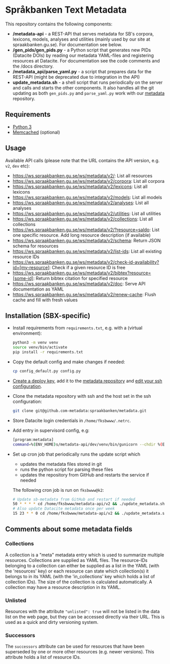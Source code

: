 # Språkbanken Text Metadata

This repository contains the following components:

- **/metadata-api** - a REST-API that serves metadata for SB's corpora, lexicons, models, analyses and utilities (mainly used by our site at spraakbanken.gu.se). For documentation see below.
- **/gen_pids/gen_pids.py** - a Python script that generates new PIDs (Datacite DOIs) by reading our metadata YAML-files and registering resources at Datacite. For documentation see the code comments and the /docs directory.
- **/metadata_api/parse_yaml.py** - a script that prepares data for the REST-API (might be deprecated due to integration in the API)
- **update_metadata.sh** - a shell script that runs periodically on the server and calls and starts the other components. It also handles all the git updating as both `gen_pids.py` and `parse_yaml.py` work with our [metadata](https://github.com/spraakbanken/metadata) repository.

## Requirements

- [Python 3](https://docs.python.org/3/)
- [Memcached](https://memcached.org/) (optional)

## Usage

Available API calls (please note that the URL contains the API version, e.g. `v2`, `dev` etc):

- <https://ws.spraakbanken.gu.se/ws/metadata/v2/>: List all resources
- <https://ws.spraakbanken.gu.se/ws/metadata/v2/corpora>: List all corpora
- <https://ws.spraakbanken.gu.se/ws/metadata/v2/lexicons>: List all lexicons
- <https://ws.spraakbanken.gu.se/ws/metadata/v2/models>: List all models
- <https://ws.spraakbanken.gu.se/ws/metadata/v2/analyses>: List all analyses
- <https://ws.spraakbanken.gu.se/ws/metadata/v2/utilities>: List all utilities
- <https://ws.spraakbanken.gu.se/ws/metadata/v2/collections>: List all collections
- <https://ws.spraakbanken.gu.se/ws/metadata/v2/?resource=saldo>: List one specific resource. Add long resource description (if available)
- <https://ws.spraakbanken.gu.se/ws/metadata/v2/schema>: Return JSON schema for resources
- <https://ws.spraakbanken.gu.se/ws/metadata/v2/list-ids>: List all existing resource IDs
- <https://ws.spraakbanken.gu.se/ws/metadata/v2/check-id-availability?id=[my-resource]>: Check if a given resource ID is free
- <https://ws.spraakbanken.gu.se/ws/metadata/v2/bibtex?resource=[some-id]>: Return bibtex citation for specified resource
- <https://ws.spraakbanken.gu.se/ws/metadata/v2/doc>: Serve API documentation as YAML
- <https://ws.spraakbanken.gu.se/ws/metadata/v2/renew-cache>: Flush cache and fill with fresh values

## Installation (SBX-specific)

- Install requirements from `requirements.txt`, e.g. with a (virtual environment):

  ```.bash
  python3 -m venv venv
  source venv/bin/activate
  pip install -r requirements.txt
  ```

- Copy the default config and make changes if needed:

  ```.bash
  cp config_default.py config.py
  ```

- [Create a deploy
  key](https://docs.github.com/en/authentication/connecting-to-github-with-ssh/managing-deploy-keys#set-up-deploy-keys),
  add it to the [metadata repository](https://github.com/spraakbanken/metadata) and [edit your ssh
  configuration](https://docs.github.com/en/authentication/connecting-to-github-with-ssh/managing-deploy-keys#using-multiple-repositories-on-one-server).

- Clone the metadata repository with ssh and the host set in the ssh configuration:

  ```.bash
  git clone git@github.com-metadata:spraakbanken/metadata.git
  ```

- Store Datacite login credentials in `/home/fksbwww/.netrc`.

- Add entry in supervisord config, e.g:

  ```.bash
  [program:metadata]
  command=%(ENV_HOME)s/metadata-api/dev/venv/bin/gunicorn --chdir %(ENV_HOME)s/metadata-api/dev -b "0.0.0.0:1337" metadata_api:create_app()
  ```

- Set up cron job that periodically runs the update script which
  - updates the metadata files stored in git
  - runs the python script for parsing these files
  - updates the repository from GitHub and restarts the service if needed

  The following cron job is run on `fksbwww@k2`:

  ```.bash
  # Update sb-metadata from GitHub and restart if needed
  50 * * * * cd /home/fksbwww/metadata-api/v2 && ./update_metadata.sh --noupdate > /dev/null
  # Also update Datacite metadata once per week
  15 23 * * 0 cd /home/fksbwww/metadata-api/v2 && ./update_metadata.sh > /dev/null
  ```

## Comments about some metadata fields

### Collections

A collection is a "meta" metadata entry which is used to summarize multiple resources. Collections are supplied as YAML
files. The resource-IDs belonging to a collection can either be supplied as a list in the YAML (with the 'resources'
key) or each resource can state which collection(s) it belongs to in its YAML (with the 'in_collections' key which holds
a list of collection IDs). The size of the collection is calculated automatically. A collection may have a resource
description in its YAML.

### Unlisted

Resources with the attribute `"unlisted": true` will not be listed in the data list on the web page, but they can be
accessed directly via their URL. This is used as a quick and dirty versioning system.

### Successors

The `successors` attribute can be used for resources that have been superseded by one or more other resources (e.g.
newer versions). This attribute holds a list of resource IDs.
